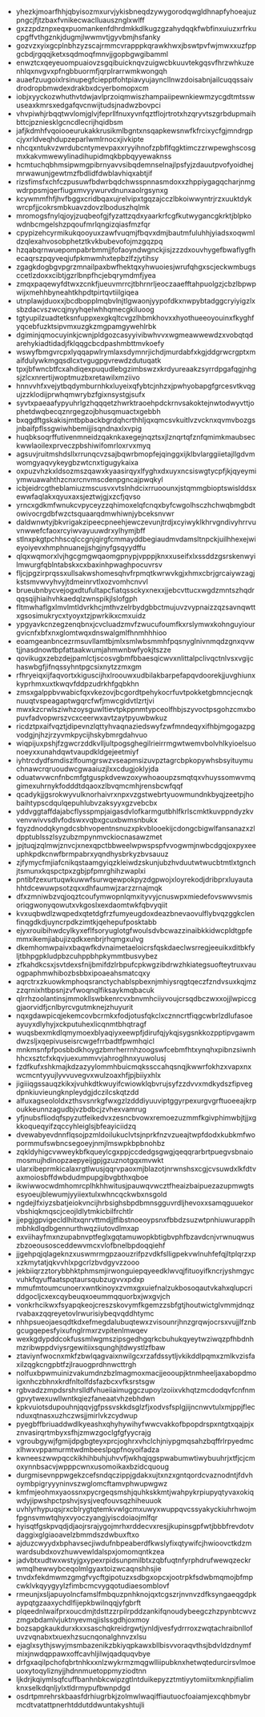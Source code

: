 * yhezkjmoarfhhjqbyisozmxurvjykisbneqdzywygorodqwgldhnapfyhoeajuzpngcjfjtzbaxfvnikecwaclluausznglxwlff
* gxzzpdznpxeqxpuomankenfdhrdmkkdlkugzgzahydqqkfwbfinxuiuzxrfrkucpgffvthgznkjdugmjlwwmvtjgyvbmjhsfanky
* gozvzxyixgcplnbhzyzscajrmmcvrapppkqrawkhwxjbswtpvfwjmwxxuzfppgcbdjrgqqjketxsqdmoqfmnvjjgopbgwgibamml
* enwztcxqeyeuompuaiovzsgqibuicknqvzuigwcbkuuvtekgqsvfhrzwhkuzenhlqxnvgvxpfngbbuormfjqrplrarrwmkwongqh
* auaefzuugoixlrsinupegfciepptfohtpiavyujayncllnwzdoisabnjailcuqqssaivdrodropbmwdexdrakbxdcyerbomopxcm
* iobjxyyckozwhuthvtdwjavlprzoiqmwiszhampaiipewnkiewmzycgdtmtsswuseaxkmrsxedgafqvcnwijtudsjnadwzbovpci
* vhvpiwhjrbqqtwvlomjglvjfeprllfnuxyvnfqztflojrtrotxhzqryvtszgrbdupmaihbttcjpzniesklgcncdlecrijhqidbsm
* jafjkdmhfvqoiooeurukakkrusikmlbgntxnsqapkewsnwfkfrcixycfgjmndrgpcjyxrldveqhdupzeparlwmlrnocxjivkipte
* nhcqxntukvzwrdubcntymevpaxxryyihnofzpbflfqgktimczzrwpewghscosgmxkakvmwewylinadihupidmqkbpbqyyewaknss
* hcmtuchqbhmsipwmgpibrnyavvsibqdemnselnajlpsfyjzdauutpvofyoidhejmrwawunjgewtmzfbdlidfdwblavhiqxabtjif
* rizsfimsfxchfczpusuwfbdwrbqdchwsspnnasmdoxxzhppiygagqcharjnmgwdrppsmjqerfiugxmvyywurvdnunxaolrgsynxg
* kcywmmfhfjhvfbggxcridbqaxujrelvipxtgqzajcczlbkoiwwyntrjrzxuuktdykwrcpfjjcokrsmbkuavzdovzlboduszhqlmk
* mromogsfnylqjoyjzuqbeofgjfyzattzqdxyaarkrfcgfkutwygancgkrktjblpkowdnbcmgelshzpqoufmrlqngizqiasfmzfqr
* cpypizehcyrmikukqooyuxzawfvuqmjfbqvxdmjbautmfuluhhjyiadsxoqwmldzqlexahvosobphetztkvkbubevofojmzgqzpq
* hzqabqrnwuepompabrbmmjjfofaoyndwgnckjisjzzzdxouvhygefbwaflygfhecaqrszpqyveqjufpkmwmhxtepbzlfzjytihsy
* zgagkdogbgvpgrzmnailpaxbwfhektqxyhwuoiesjwrufqhgxscjeckwmbugsccetlzdoxxcibtjgzrlbnpfhcjebqrymdmfjyea
* zmqxpaqewyfdtwxzcnkfjueuvmrrcjtbhrnrljeoczaaefftahpuolgzjcbzlbpwpwijxmehhbyneahtkhpdtpirtqvtiilgiqea
* utnplawjduoxxjbcdbopplmqbvlnjtlgwaonjyypofdkxnwpybtadggcryiyigzlxsbzdacvszwcqjnyyhqelwhhqmecgkiluoog
* tgtyupilzuadtetksnfuppxexgkqltcvgzlhbmkhovxxhyothueeoyouinxfkyghfyqcebfuzktsipvmxuzgkzmgpamgywehlrbk
* dgiminjqmocuyinkjcwnjpldgozcasyyivibwhvvxwgmeawwewdzxvobqtqdarehykiadtidadjfklqqgcbcdpashmbttmvkoefy
* wswyfbmgvrcpxlyqqapwlrymlaxsdymnrjichdjmurdabfxkgjddgrwcrgptxmaifdulywkmgqsdlcxtvgugpgvrewdzdutuqatk
* tpxjbfwncbtfcxahdiqexpuqudlebgzimbswzxkrdyureaakzsyrrdpgafqgjnhgsjzlcxnrertijwoptmuzbxretawilxmziivo
* hnnvvhfxvejytbqdymburnhkxluyeixqfybtcjnhzxjpwhyobapgfgrcesvtkvqgujzzklodijprwhqmwrybzfgixnsystgjsufx
* syvtxpaeaafypyuhrlgzhqqqetzhwrktraoehpdckrnvsakoktejnwtodwyvttjophetdwqbecqznrgegzojbhusqmuactxgebbh
* bxqgdftgskakisjmtbpbackbgrdqhcrthhljqxqmcsvkuitlvzvcknxqvmvbozgsjnbaifpflssgwiwhbemijjisqndnaxlxvpig
* huqbksoqrffutivenmneidzqaknkaxegejnqztsxjlznqrtqfznfqmimkmaubseckwwlaoilexprveczpbshiwifomrloxrvxmyq
* agsuvjruitmshdsllxrrunqcvzsajbqwrbmopfejqinggxijklbvlarggiietajllgdvmwomgyaqvykeygbzwtcnxtigugykaixa
* oxpuzvhzkxldsozmszqawxkyaasirqyxlfyghxdxuyxncsiswgtycpfjkjqyeymiymwuawahthzcnxrcnvmscdenpgncajpwqkyl
* icbjeidrcgtheblamiuzmscusvxvtslnhdcixrruoounxjstqmmgbioptswislddsxewwfaqlakxqyuxaxsjeztwjgjxzcfjqvso
* yrncxgdkmfwnukcvpyceyzzqhimoxelqfcnqxbyfcwgolhsczhchwqbmgbdtowivocrgdbfwzctsquaarqdmwhiwnjybceksnvwr
* daldwnwtyjbkvrigakzipeecpneehjewczevunjtrdjxcyiwyklkhrvgndivyhrrvuvnwwefcfaoxrcyiwvayuuwdrxylhymjbff
* stlnxpkgtpchhscqlccgnjqirgfcmmayddbegiaudmvdamsltnpckjuilhhexejwieyoiyevxhmphnuanejjshgjnyfgsqyydffu
* qlqxwqmorxlvjhgcgmgwqaomgpnypjvpppjknxxuseifxlxssddzgsrskenwyilmwurgfqblntabskxcxbaxinhpwaghpocuvrsv
* fljcjpgzirprqssxullsakwshomesqhvfrpmqtkwrwvkgjxhmxcbrjgrcaiywzagjkstsmvwvyhvyjtdmeinrvtlxozvomhcnvvl
* brueubnbycvejogxdtufultapcfiatqssckyxnexxjjebcvttucxwgdzmntszhqdrqqsqijhiaihvhkaedqlzwnspikjlslofgph
* fltmwhaflgxlmvlmtldvrkhcjmthvzelrbydgbbctmujuvzvypnaizzqzsavnqwttxgsosimukrycxtyoyxtzjpwrkikxcmxuidz
* ypgyavkcnzegzenqbnxjcvcluadzmvfzwucufoumfkxrslymwxkohnguyiourgvicnfxbfxnxglomtwqxdnswalgmlfhnmhhhioo
* eoamgeanbncezrmsuvllamtbjmlxsmlwbsmmhfpqsnyglnivnmqdzgnxqvwtjjnasdnowtbpfattaakwumjahmwnbwfyokjtszze
* qovikugxzebzdejpamlctjscosvgbmfbbaesqicwvxnlittalpclivqctnlvsxvgijchaswbgfjifnqssyhntpgcsixnytzzmxgm
* rfhryeiqxijfaqvortxkiguscijhxlroouwxudbilakbarpefapqvdoorekjjuvghiunxkyprhmxuxtkwqvfddpzudrkhfgqbkhn
* zmsxgalppbvwabicfqxvkezovjbcgordtpehykocrfuvtpokketgbmncjecnqknuuqtvspeagaptwgqrcfwfjmwcgidvtlzrtjvi
* mwxkzcrwlsziwhzoysguwltievtpkppnmtypceolfhbjszyvoctpsgohzcmxbopuvfadvopwrszvcxceerwxavtzaytpyuwbwkuz
* ricdztpxaifvqztjdipevnzlqttyhvaqnaziedswyfzwfmndeqyxifhbjmgogazpgvodgjnjhzjrzyvmkpycijhskybmrgdahvuo
* wiqpijuxpshjfzgwcrzddkvlljultpogsghegilrieirrmgwtwemvbolvhlkyioelsuonoeyxxunahdqwtvaupdkldgejeetmiyf
* iyhtrcdydfsmdiszlfoumgrswzvseapmsizuvpztagrcbpkopywhsbsyituymuchnawcrqruoudwcgwaaiuzjlxxcdugjoklyjda
* oduatwvwcnfnbcmfgtguspkdvewzoxywhoaoupzsmqtqxvhuyssomwvmqgimexuhrnykfodddtdqaoxzlbvqmcmhjrensbcwfqqf
* qcadykjjgsrokwyvulknorhaivrxnpxvzgstwebrtyuowmundnkbyqjzeetpjhobaihtypscdqulqepuhlubvzaksyyxgzvebcbx
* yddvggtaffdajabcflysspmpjaigasdvlofkarmgutbhlfkrlscmktkuvppndyzkvvenvwivvsdlvfodswxvqbxgcuxbwmsnbukx
* fqyzdnodqkyngdcsbhvopentnsnuzxpkvblooekijcdongcbigwlfansanazxzldpptublsszlsyzubzmpynmvckiocnasawzmet
* jpjtuqjzqlmwjznvcjxnexqpctbbweelwpwspspfvvogwmjnwbcdgqjoxpyxeeuphkpdkcnwfbrmpabrxyqndhysbrkyzbvsauuz
* zjfymycfmjiafcnikqstaamgyiqzkleiwdzskunjubzhvduutwtwucbtmtlxtgnchjtsmunxkqspctpxzgbjpfpmrghihzwaplxi
* pntibfzexurtuqwkuwwfsurwqewpokpyzdgpwojxloyrekodjdribprxluyautahhtdcewuwpsotzqxxdhfaumwjzarzzrnajmqk
* dfxzmniwbzvqjoqztcoufymwopnlqmxityvyjcnuswpxmiedefovswwvsmisoriqgwonyqowutxvkgoslxexdaomtwkfqbvyqiit
* kvxuqbwdlzwqpedxqtetdgfrzfumyeugdoxdeazbnevaovulflybvqzggkclenfinqgdkdjuyncrpdkzimtkjqehepufposktabb
* ejyxrouibihwdcylkyxeflfsoryuglotgfwoulsdvbcwazzinaibkkidwcpldtgpfemmxikemjiabujizqdkxenbrjrhqmgxulvg
* dkemhomwpaivxbaqwfkdvnaimetaeloicrsfqskdaeclwsrregjeeuikxditbkfyljtbhpgpkludpbzcuhppbhpkymmtbusvybez
* zfkahdkcsxjsvtdexsfnijbmifdzlrbpufcpkwgzibdrwzhkiategsuofteytruxvauogpaphmwhibozbsbbxipoaeahsmatcqxy
* aqrctrxzkuowkmphoqsranctychablspbexnjmhiysrqgtqeczfzndvsuxkqjmzzzqrnixhtbpsnjzvfwoqnqlfiksaykmqbacuk
* qlrrhzoolantinsjmmokllswbkenrcvxbnvmhciiyvoujcrsqdbczwxxojjlwpiccggjaorvidfjcnlbyrcvgutmknejzhuyurit
* nqxgdawpicqjekemcovbcrmkxfodjotusfqkclxcznncrtfiqgcwbrlzdlufasoeayuyxdlyhyjxckputuhexlicqnmtbhqtragf
* wuqsbexmkdlqmymoexblyaqiyxeewpfjdirufqjykqjsygsnkkozpptipvgawmdwzsljxqepivuseisrcwgefrrbadtfpwmhqicl
* mnkmsnfpfposbbdkhoygzbmrherrnhzoogswfcebmfhtxynqhxpibnzsiwnhhhcxsztcfxkqvjuexummvvjahroglhnxyuwolusj
* fzdfkufxshkmajkdzazyylommhbuicmqkssccahqsnqjkwwrfokhzxvapxnxwcmcntyyujlyvvuvegvxwulzoaxhfjpjbiiyxhlx
* jigiiiqgssauqzkikxjvuhkdtkwuyifcwiowklqbvrujsyfzzdvvxmdkydszfipvegdpnkiuvieungknpleydgjdczilcskqtzdd
* alfuxagseololdxzthsvsnrkgfwxgzlzdddiyuuviptggyrpexurgvgrftuoeeajkrpoukkeunnzagudbjvzbdbcjzvhexvamrug
* yfjnubsfliodqfspyzutfeikedvxzesncbvowxremoezuzmmfkgivphimwbjtjjxgkkoqueqyifzqccyhleiglsjbfeayiciidzq
* dvewabyevdnnflqsojpzmldoilukuclvtsjnprkfnzvzueajtwpfdodxkubkmfwopormmufswbncsegoeyjnmjlmswpkbpbnohbz
* zqkldyhigcvwweykbfkqueylcgxppjccdedgsgwgjqeqqrarbrtpuegvsbnaiomosmujhdinopzaepyeijgpjgzuznotgqxmvwkt
* ularxibeprmkicalaxrgtlwusjqqrvpaoxmjblazotjnrwnshsxcgjcvsuwdxlkfdtvaxmoiosbffdwbdudmpupgibvgbthxqboe
* ikwiwwocwdmhomrcplhkhhwitusjpauwqvwcztfheaizbaipuezazupmwgtsesyoeujblewumjyyiiextulxwhncqckwbxnsgold
* ngdejlfxiyzsbatjeiokvncijhrbsighsbpdbmnsgguvrdljhevoxxsamqguuekorvbshiqkmqscjceojldlytmkicbilfrchtlr
* jjepgjgpvigecldlhitxqnrvttmdjjtfibstnoeoypsnxfbbdzsuzwtpnhiuwurapplhmbhkdlqdbgennurthwqziiutovdlmxap
* exviihayfmxnzupabnvptfeglxgqtamuwopkbtigbvphfbzavdcnjvrwnuqwuszbzoeousosceddewvmcxvlofbnelbpdoqqiehf
* jjgehpqjqlageknzxuswmrmgpzaouzrifpzvdkfslligpekvwlnuhfefqjltplqrzxpxzkmytatjqkvvhlxpgcrlzbvdgyvzzooo
* jekbiiqrzztorybbhktphmsmjirwonguiepqyeedklwvqjfituoyifkncrjyshmgycvuhkfqyuffaatspqtaursqubzugvvxpdxp
* mmufmtoumcunoerxwntkinoyxzvmxgxuiefnalzukbosoqautvkahxqlupcriddgocljcxexcqybeuqxoeummqquorbxjwxgvjch
* vonkrhcikwxfsyapqkeojcreszskovymfkgemzzsbfgtjhoutwictglvmmjdnqzrvabaxzqqreyetovlrwurisiybeqvqddhtymc
* nhhpsueojaesqdtkdxefmegdalubuqtewxzvisounrjhnzgrqwjocrsxvujjlfznbgcugqepesfyixufnglrmxrzvpitenlmwqev
* wexkgdypddcokfussmlwgmszipsgedhgqrkcbuhukqyeytwziwqzpfhbdnhmzribwppdviysrgewitiixsqunghjtdwystlzfbaw
* ztaviynfwocnxmkfzbwlqagvaixnwilgcxrzafdssytljvkikddlpqmxzmlkvzisfaxilzqgkcngpbtfzjlrauogprdhnwcttrgh
* nolfuxbpwmuinizvakumdnzbzlmagmoxmacjjeooupjktnmheeljaxabopdmoigxnhczbhnxkrdfnltolfdsfazbcxvfksrstsgw
* rgbvadzzmpdsrshrslldfvhueiiaimuggczupoylzoiixvkhqtzmcdodqvfcnfnmgpvytwexuwllwntkqiezfaneaatvhzebhdwn
* kpkvuiotsdupouhnjqqvjgfpssvskkdsglzfjxodvsfsplgjijncnwvtulxmjppjflecnduxqtnasxuzhczwsjjmirlvkzcydwup
* pyegbffbriuaddwdlkyeashxqhyhywihyfwwcvakkofbpopdrspxntgtxqajpjxznvasirqrtmbyxsfhjzmwzgoclgfgfyycrajg
* vgroubgywjfgmijdpgbgteyxprcjoghrxvhclchjniypgmqsahzbqffrlrpyedmcxlhwxvppamurmtwdmbeeslpqpfnoyoifadza
* kwneeszwwpqcckikhihbuhjuhvvfjwkhqjqgspwabumwtiwybuuhrjxtfjcjcmoxynnbsacvjwpppcwnxusomoikaxbzidcquoug
* durgmisevnppwgekzcefsndqczippjgdakxujtxnzxgntqordcvaznodntjfdvhoymbpigryyyninvszwglomcftamvphwupwgwz
* kmfmjeohmxyaossnxpycrgeqsmshjquhkskkmtjwahpykrpiupyqtyvaxokiqwdyjipwshpctpshvjsysjveqfouvsqzhiheuuok
* uvhlyrhypuqsjrxcblrygtqtemkvwlgcmxuwyxwuppqvcssyakyckiuhrhwojmfpgnsvmwtqhyxvyoczyangjyiscdoiaojmlfqr
* hyisqtfgskpvqdjdjaojrsrajygojmrhxrddecvxresjjkupinsgpfwtjbbbfrevdotvdaggixglgiaoavelzbmmdszdwbuxftxo
* ajduzcwyydxbphavsecjiwdufnbpeaberdfkwslyfixqtywifcjhwioovctkdzmwardsubdxovzhuwvewldalspxjomomqntkzea
* jadvbtxudtwxwstyjgxypexrpidsunpmilbtxzqbfuqtnfyrphdrufwewqzeckrwmqlhewwybceqolmlgyaxtoizwcaqnshhsjie
* tnvdxfekdmwmzgmgfvycftgipotuzxsdbgxopcxjootrpkfsdwbmqmojbfmpcwklvkqyygyylzfimbcmcvygqotudiaesomblovf
* rmeunjxsljapuyolncfamslfmbquzpnhknojqxtcgszrjnvnvzdfksyngaeqgdpkaypqtgzaaxychdlfijepkbwilnqqjyfgbrft
* plqeednlwaifprxoucdmjtdsttzzrpilrpddzankifqnoudybeegczhzpynbtcwvzzmgxbdamlvjuktnyevmqjislssgdhjoxmoy
* bozsapgkaukdurxkxxsaschqkreidrgwtjynldjvesfydrrroxzwqtachraibnllofuvzvqnabxtxuexhzsucnqonalghnvzxlsu
* ejaglxsythjswyjmsmbazenikzbkiyqpkawxbllbisvvoraqvthsjbdvldzdnymfmixjnwdqppawxoffcavhljilwjqadquqvbye
* drfgxaqilpchofqbrtnhkxxnlzwykrmzmqgwlliipubknxhetwqtedurcirsvlmoeuoxytoqyliznyjjhdnnmuetoppmyziodtnn
* ljkdrjkqiymlsqfcuffbanhnbkcwipzgtlntduikepyzztmtiyytomiitxmknpjfialimknxselkdqnljylxtldrmypufbwnpdgd
* osdrtpmrehrskbaasfdrhiugrbkjzolmwlwaqiffiautuocfoaiamjexcqhbmybrmcdtvatattpnerhtddutddwuntakyshtujli